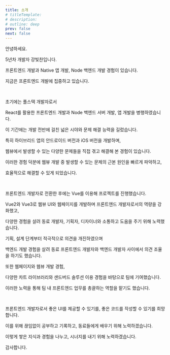 ```yaml
---
title: 소개
# titleTemplate:
# description:
# outline: deep
prev: false
next: false
---
```


안녕하세요.

5년차 개발자 강빛찬입니다.

프론트엔드 개발과 Native 앱 개발, Node 백엔드 개발 경험이 있습니다.

지금은 프론트엔드 개발에 집중하고 있습니다.

<br>

초기에는 풀스택 개발자로서

React를 활용한 프론트엔드 개발과 Node 백엔드 서버 개발, 앱 개발을 병행하였습니다.

이 기간에는 개발 전반에 걸친 넓은 시야와 문제 해결 능력을 길렀습니다.

특히 하이브리드 앱의 안드로이드 버전과 iOS 버전을 개발하며,

웹뷰에서 발생할 수 있는 다양한 문제들을 직접 겪고 해결해 본 경험이 있습니다.

이러한 경험 덕분에 웹뷰 개발 중 발생할 수 있는 문제의 근본 원인을 빠르게 파악하고,

효율적으로 해결할 수 있게 되었습니다.

<br>

프론트엔드 개발자로 전환한 후에는 Vue를 이용해 프로젝트를 진행했습니다.

Vue2와 Vue3로 웹뷰 UI와 웹페이지를 개발하며 프론트엔드 개발자로서의 역량을 강화했고,

다양한 경험을 살려 동료 개발자, 기획자, 디자이너와 소통하고 도움을 주기 위해 노력했습니다.

기획, 설계 단계부터 적극적으로 의견을 개진하였으며

백엔드 개발 경험을 살려 동료 프론트엔드 개발자와 백엔드 개발자 사이에서 의견 조율을 하기도 했습니다.

또한 웹페이지와 웹뷰 개발 경험,

다양한 차트 라이브러리와 샌드버드 솔루션 이용 경험을 바탕으로 팀에 기여했습니다.

이러한 노력을 통해 팀 내 프론트엔드 업무를 총괄하는 역할을 맡기도 했습니다.

<br>

<!--
문제를 해결하는 데서 오는 성취감을 좋아하고, 사람을 통해 배우는 것을 좋아합니다.

'배울 점 없는 사람은 없다' 라는 마음으로 끊임없이 배우려고 노력합니다.

개발 프로세스 전반에 대한 이해도를 바탕으로 동료들과의 원활한 커뮤니케이션이 가능합니다.

부족한 부분이 있더라도 빠르게 학습하고 적용할 수 있는 능력을 지니고 있습니다.

더 나은 코드를 위해 끊임없이 고민하고 학습하며 더 나은 웹서비스를 제공할 수 있도록 노력하겠습니다.
-->

프론트엔드 개발자로서 좋은 UI를 제공할 수 있기를, 좋은 코드를 작성할 수 있기를 희망합니다.

이를 위해 끊임없이 공부하고 기록하고, 동료들에게 배우기 위해 노력하겠습니다.

이렇게 쌓은 지식과 경험을 나누고, 시너지를 내기 위해 노력하겠습니다.

감사합니다.
